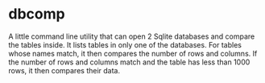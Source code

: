 # dbcomp

A little command line utility that can open 2 Sqlite databases and compare the tables inside.
It lists tables in only one of the databases.  For tables whose names match, it then compares the number of rows and columns.
If the number of rows and columns match and the table has less than 1000 rows, it then compares their data.
